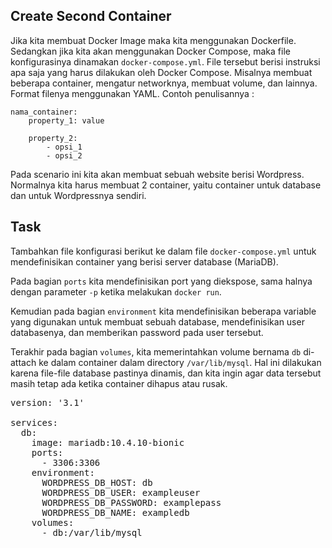## Create Second Container

Jika kita membuat Docker Image maka kita menggunakan Dockerfile. Sedangkan jika kita akan menggunakan Docker Compose, maka file konfigurasinya dinamakan `docker-compose.yml`. File tersebut berisi instruksi apa saja yang harus dilakukan oleh Docker Compose. Misalnya membuat beberapa container, mengatur networknya, membuat volume, dan lainnya. Format filenya menggunakan YAML. Contoh penulisannya :

```
nama_container:
    property_1: value

    property_2:
        - opsi_1
        - opsi_2
```

Pada scenario ini kita akan membuat sebuah website berisi Wordpress. Normalnya kita harus membuat 2 container, yaitu container untuk database dan untuk Wordpressnya sendiri.

## Task
Tambahkan file konfigurasi berikut ke dalam file `docker-compose.yml` untuk mendefinisikan container yang berisi server database (MariaDB).

Pada bagian `ports` kita mendefinisikan port yang diekspose, sama halnya dengan parameter `-p` ketika melakukan `docker run`.

Kemudian pada bagian `environment` kita mendefinisikan beberapa variable yang digunakan untuk membuat sebuah database, mendefinisikan user databasenya, dan memberikan password pada user tersebut.

Terakhir pada bagian `volumes`, kita memerintahkan volume bernama `db` di-attach ke dalam container dalam directory `/var/lib/mysql`. Hal ini dilakukan karena file-file database pastinya dinamis, dan kita ingin agar data tersebut masih tetap ada ketika container dihapus atau rusak.

<pre class="file" data-filename="docker-compose.yml">
version: '3.1'

services:
  db:
    image: mariadb:10.4.10-bionic
    ports:
      - 3306:3306
    environment:
      WORDPRESS_DB_HOST: db
      WORDPRESS_DB_USER: exampleuser
      WORDPRESS_DB_PASSWORD: examplepass
      WORDPRESS_DB_NAME: exampledb
    volumes:
      - db:/var/lib/mysql
</pre>